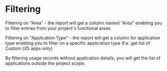 # Filtering

Filtering on "Area" - the report will get a column named "Area" enabling you to filter entries from your project's functional areas

Filtering on "Application Type" - the report will get a column for application type enabling you to filter on a specific application type (f.e. get list of Custom UI5 apps only)

By filtering usage records without application details, you will get the list of applications outside the project scope.